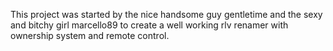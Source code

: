 This project was started by the nice handsome guy gentletime and the sexy and bitchy girl marcello89 to create a well working rlv renamer with ownership system and remote control.